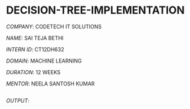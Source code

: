 # DECISION-TREE-IMPLEMENTATION

*COMPANY*: CODETECH IT SOLUTIONS

*NAME*: SAI TEJA BETHI

*INTERN ID*: CT12DH632

*DOMAIN*: MACHINE LEARNING

*DURATION*: 12 WEEKS

*MENTOR*: NEELA SANTOSH KUMAR

##

*OUTPUT*:
